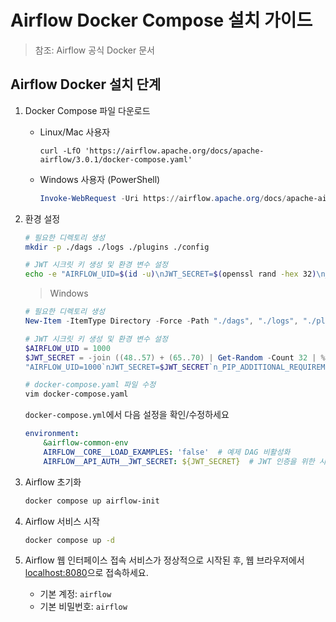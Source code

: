 # Airflow Docker Compose 설치 가이드

> 참조: Airflow 공식 Docker 문서

## Airflow Docker 설치 단계

1. Docker Compose 파일 다운로드

    * Linux/Mac 사용자

        ```shell
        curl -LfO 'https://airflow.apache.org/docs/apache-airflow/3.0.1/docker-compose.yaml'
        ```

    * Windows 사용자 (PowerShell)

        ```powershell
        Invoke-WebRequest -Uri https://airflow.apache.org/docs/apache-airflow/3.0.1/docker-compose.yaml -OutFile 'docker-compose.yaml'
        ```

2. 환경 설정

    ```bash
    # 필요한 디렉토리 생성
    mkdir -p ./dags ./logs ./plugins ./config
    
    # JWT 시크릿 키 생성 및 환경 변수 설정
    echo -e "AIRFLOW_UID=$(id -u)\nJWT_SECRET=$(openssl rand -hex 32)\n_PIP_ADDITIONAL_REQUIREMENTS=dbt-core==1.9.6 dbt-snowflake==1.9.4" > .env
    ```

    > Windows

    ```powershell
    # 필요한 디렉토리 생성
    New-Item -ItemType Directory -Force -Path "./dags", "./logs", "./plugins", "./config"

    # JWT 시크릿 키 생성 및 환경 변수 설정
    $AIRFLOW_UID = 1000
    $JWT_SECRET = -join ((48..57) + (65..70) | Get-Random -Count 32 | % { [char]$_ })
    "AIRFLOW_UID=1000`nJWT_SECRET=$JWT_SECRET`n_PIP_ADDITIONAL_REQUIREMENTS=dbt-core==1.9.6 dbt-snowflake==1.9.4" | Out-File -FilePath .env -Encoding utf8
    ```

    ```bash
    # docker-compose.yaml 파일 수정
    vim docker-compose.yaml
    ```

    `docker-compose.yml`에서 다음 설정을 확인/수정하세요

    ```yaml
    environment:
        &airflow-common-env
        AIRFLOW__CORE__LOAD_EXAMPLES: 'false'  # 예제 DAG 비활성화
        AIRFLOW__API_AUTH__JWT_SECRET: ${JWT_SECRET}  # JWT 인증을 위한 시크릿 키
    ```

3. Airflow 초기화

    ```bash
    docker compose up airflow-init
    ```

4. Airflow 서비스 시작

    ```bash
    docker compose up -d
    ```

5. Airflow 웹 인터페이스 접속
    서비스가 정상적으로 시작된 후, 웹 브라우저에서 [localhost:8080](http://localhost:8080)으로 접속하세요.

    * 기본 계정: `airflow`
    * 기본 비밀번호: `airflow`

